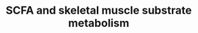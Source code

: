 ---
annotations:
- id: PW:0001118
  parent: classic metabolic pathway
  type: Pathway Ontology
  value: altered energy metabolic pathway
authors:
- I6095275
- MaintBot
- Marvin M2
- DeSl
- Egonw
description: The short-chain fatty acids (SCFA) acetate, propionate and butyrate can
  alter skeletal muscle metabolism both via direct and indirect mechanisms. Indirect
  mechanisms include the stimulation of glucagon like peptide 1 (GLP-1) and peptide
  YY (PYY) release via G-protein coupled receptor 41 (GPR41) and GPR43 signalling.
  Increased peripheral levels of these gut-derived satiety hormones induce the recruitment
  of microvasculature in skeletal muscle tissue and thereby contribute to improved
  insulin signalling. Furthermore SCFA induce a reduction in lipolysis in white adipose
  tissue (WAT), resulting in enhanced WAT lipid buffering capacity and decreased levels
  ectopic fat accumulation in skeletal muscle tissue.   SCFA are also suggested to
  have direct effects on skeletal muscle metabolism, possibly via GPR41 and GPR43
  signalling. SCFA  induce the activation of  adenosine monophosphate-activated protein
  kinase (AMPK), a key regulator in skeletal muscle cell metabolism. Activated AMPK
  induces several metabolic pathways including fatty acid oxidation and the synthesis
  of glycogen. Active AMPK also stimulates glucose uptake via translocation of glucose
  transporter type 4 (GLUT4) and decreases glycolysis. In addition to AMPK activation,
  SCFA might also induce peroxisome proliferator activated receptor delta (PPARD)
  expression, another process contributing to enhanced fat oxidation levels.
last-edited: 2017-08-04
ndex: 331ac03a-8b69-11eb-9e72-0ac135e8bacf
organisms:
- Homo sapiens
redirect_from:
- /index.php/Pathway:WP4030
- /instance/WP4030
- /instance/WP4030_r123403
revision: r123403
schema-jsonld:
- '@context': https://schema.org/
  '@id': https://wikipathways.github.io/pathways/WP4030.html
  '@type': Dataset
  creator:
    '@type': Organization
    name: WikiPathways
  description: The short-chain fatty acids (SCFA) acetate, propionate and butyrate
    can alter skeletal muscle metabolism both via direct and indirect mechanisms.
    Indirect mechanisms include the stimulation of glucagon like peptide 1 (GLP-1)
    and peptide YY (PYY) release via G-protein coupled receptor 41 (GPR41) and GPR43
    signalling. Increased peripheral levels of these gut-derived satiety hormones
    induce the recruitment of microvasculature in skeletal muscle tissue and thereby
    contribute to improved insulin signalling. Furthermore SCFA induce a reduction
    in lipolysis in white adipose tissue (WAT), resulting in enhanced WAT lipid buffering
    capacity and decreased levels ectopic fat accumulation in skeletal muscle tissue.   SCFA
    are also suggested to have direct effects on skeletal muscle metabolism, possibly
    via GPR41 and GPR43 signalling. SCFA  induce the activation of  adenosine monophosphate-activated
    protein kinase (AMPK), a key regulator in skeletal muscle cell metabolism. Activated
    AMPK induces several metabolic pathways including fatty acid oxidation and the
    synthesis of glycogen. Active AMPK also stimulates glucose uptake via translocation
    of glucose transporter type 4 (GLUT4) and decreases glycolysis. In addition to
    AMPK activation, SCFA might also induce peroxisome proliferator activated receptor
    delta (PPARD) expression, another process contributing to enhanced fat oxidation
    levels.
  keywords:
  - Acetate
  - Butyrate
  - GLP-1
  - GLUT4
  - GPR41
  - GPR43
  - PPARD
  - PYY
  - Plasma Fatty Acids
  - Propionate
  license: CC0
  name: SCFA and skeletal muscle substrate metabolism
seo: CreativeWork
title: SCFA and skeletal muscle substrate metabolism
wpid: WP4030
---